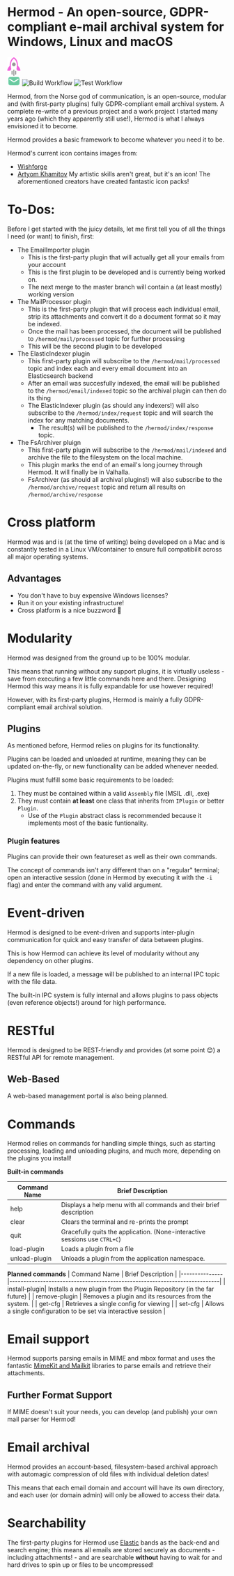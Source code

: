 # Hermod - An open-source, GDPR-compliant e-mail archival system for Windows, Linux and macOS

![hermod](img/hermod_icon.png)
![Build Workflow](https://github.com/SimonCahill/Hermod/actions/workflows/build.yaml/badge.svg)
![Test Workflow](https://github.com/SimonCahill/Hermod/actions/workflows/run-tests.yaml/badge.svg)

Hermod, from the Norse god of communication, is an open-source, modular and (with first-party plugins) fully GDPR-compliant email archival system.
A complete re-write of a previous project and a work project I started many years ago (which they apparently still use!), Hermod is what I always envisioned it to become.

Hermod provides a basic framework to become whatever you need it to be.

Hermod's current icon contains images from:
 - [Wishforge](www.wishforge.com)
 - [Artyom Khamitov](https://www.iconfinder.com/Kh.Artyom)
My artistic skills aren't great, but it's an icon!
The aforementioned creators have created fantastic icon packs!

# To-Dos:

Before I get started with the juicy details, let me first tell you of all the things I need (or want) to finish, first:

 - The EmailImporter plugin
   - This is the first-party plugin that will actually get all your emails from your account
   - This is the first plugin to be developed and is currently being worked on.
   - The next merge to the master branch will contain a (at least mostly) working version
 - The MailProcessor plugin
   - This is the first-party plugin that will process each individual email, strip its attachments and convert it do a
     document format so it may be indexed.
   - Once the mail has been processed, the document will be published to `/hermod/mail/processed` topic for further processing
   - This will be the second plugin to be developed
 - The ElasticIndexer plugin
   - This first-party plugin will subscribe to the `/hermod/mail/processed` topic and index each and every email document into an Elasticsearch backend
   - After an email was succesfully indexed, the email will be published to the `/hermod/email/indexed` topic so the archival plugin can then do its thing
   - The ElasticIndexer plugin (as should any indexers!) will also subscribe to the `/hermod/index/request` topic and will search the index for any matching documents.
     - The result(s) will be published to the `/hermod/index/response` topic.
 - The FsArchiver pluign
   - This first-party plugin will subscribe to the `/hermod/mail/indexed` and archive the file to the filesystem on the local machine.
   - This plugin marks the end of an email's long journey through Hermod. It will finally be in Valhalla.
   - FsArchiver (as should all archival plugins!) will also subscribe to the `/hermod/archive/request` topic and return all results on `/hermod/archive/response`

# Cross platform

Hermod was and is (at the time of writing) being developed on a Mac and is constantly tested in a Linux VM/container to ensure full compatibilit across all major operating systems.

## Advantages
 - You don't have to buy expensive Windows licenses?
 - Run it on your existing infrastructure!
 - Cross platform is a nice buzzword 🙂

# Modularity

Hermod was designed from the ground up to be 100% modular.

This means that running without any support plugins, it is virtually useless - save from executing a few little commands here and there.
Designing Hermod this way means it is fully expandable for use however required!

However, with its first-party plugins, Hermod is mainly a fully GDPR-compliant email archival solution.

## Plugins

As mentioned before, Hermod relies on plugins for its functionality.

Plugins can be loaded and unloaded at runtime, meaning they can be updated on-the-fly, or new functionality can be added whenever needed.

Plugins must fulfill some basic requirements to be loaded:

1. They must be contained within a valid `Assembly` file (MSIL .dll, .exe)
2. They must contain **at least** one class that inherits from `IPlugin` or better `Plugin`.
    - Use of the `Plugin` abstract class is recommended because it implements most of the basic funtionality.

### Plugin features

Plugins can provide their own featureset as well as their own commands.

The concept of commands isn't any different than on a "regular" terminal; open an interactive session (done in Hermod by executing it with the `-i` flag) and enter the command with any valid argument.

# Event-driven

Hermod is designed to be event-driven and supports inter-plugin communication for quick and easy transfer of data between plugins.

This is how Hermod can achieve its level of modularity without any dependency on other plugins.

If a new file is loaded, a message will be published to an internal IPC topic with the file data.

The built-in IPC system is fully internal and allows plugins to pass objects (even reference objects!) around for high performance.

# RESTful
Hermod is designed to be REST-friendly and provides (at some point 😊) a RESTful API for remote management.

## Web-Based
A web-based management portal is also being planned.

# Commands

Hermod relies on commands for handling simple things, such as starting processing, loading and unloading plugins, and much more, depending on the plugins you install!

**Built-in commands**

| Command Name  | Brief Description                                                         |
|---------------|---------------------------------------------------------------------------|
| help          | Displays a help menu with all commands and their brief description        |
| clear         | Clears the terminal and re-prints the prompt                              |
| quit          | Gracefully quits the application. (None-interactive sessions use `CTRL+C`)|
| load-plugin   | Loads a plugin from a file                                                |
| unload-plugin | Unloads a plugin from the application namespace.                          |

**Planned commands**
| Command Name  | Brief Description                                                         |
|---------------|---------------------------------------------------------------------------|
| install-plugin| Installs a new plugin from the Plugin Repository (in the far future)      |
| remove-plugin | Removes a plugin and its resources from the system.                       |
| get-cfg       | Retrieves a single config for viewing                                     |
| set-cfg       | Allows a single configuration to be set via interactive session           |

# Email support

Hermod supports parsing emails in MIME and mbox format and uses the fantastic [MimeKit and Mailkit](http://www.mimekit.net) libraries to parse emails and retrieve their attachments.

## Further Format Support

If MIME doesn't suit your needs, you can develop (and publish) your own mail parser for Hermod!

# Email archival

Hermod provides an account-based, filesystem-based archival approach with automagic compression of old files with individual deletion dates!

This means that each email domain and account will have its own directory, and each user (or domain admin) will only be allowed to access their data.

# Searchability

The first-party plugins for Hermod use [Elastic](https://www.elastic.co) bands as the back-end and search engine; this means all emails are stored securely as documents - including attachments! - and are searchable **without** having to wait for and hard drives to spin up or files to be uncompressed!
